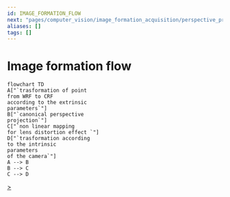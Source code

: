 ```yaml
---
id: IMAGE_FORMATION_FLOW
next: "pages/computer_vision/image_formation_acquisition/perspective_projection.md"
aliases: []
tags: []
---
```


# Image formation flow

```mermaid
flowchart TD
A["`trasformation of point
from WRF to CRF
according to the extrinsic
parameters`"]
B["`canonical perspective
projection`"]
C["`non linear mapping
for lens distortion effect `"]
D["`trasformation according
to the intrinsic
parameters
of the camera`"]
A --> B
B --> C
C --> D
```

[>](pages/computer_vision/image_formation_acquisition/perspective_projection.md)
